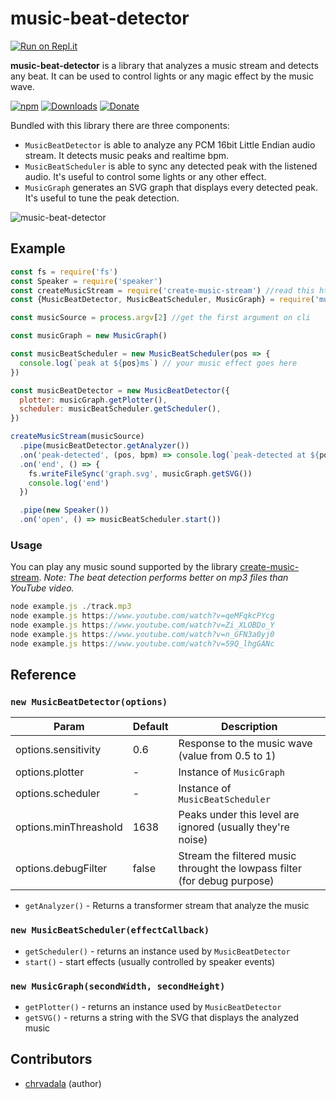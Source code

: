 # music-beat-detector

[![Run on Repl.it](https://repl.it/badge/github/chrvadala/music-beat-detector)](https://repl.it/github/chrvadala/music-beat-detector)

**music-beat-detector** is a library that analyzes a music stream and detects any beat. It can be used to control lights or any magic effect by the music wave.

[![npm](https://img.shields.io/npm/v/music-beat-detector.svg?maxAge=2592000?style=plastic)](https://www.npmjs.com/package/music-beat-detector)
[![Downloads](https://img.shields.io/npm/dm/music-beat-detector.svg)](https://www.npmjs.com/package/music-beat-detector)
[![Donate](https://img.shields.io/badge/donate-PayPal-green.svg)](https://www.paypal.me/chrvadala/25)

Bundled with this library there are three components:
- `MusicBeatDetector` is able to analyze any PCM 16bit Little Endian audio stream. It detects music peaks and realtime bpm.
- `MusicBeatScheduler` is able to sync any detected peak with the listened audio. It's useful to control some lights or any other effect.
- `MusicGraph` generates an SVG graph that displays every detected peak. It's useful to tune the peak detection.

![music-beat-detector](https://github.com/chrvadala/music-beat-detector/blob/master/example-graph.png?raw=true)


## Example
```javascript
const fs = require('fs')
const Speaker = require('speaker')
const createMusicStream = require('create-music-stream') //read this https://github.com/chrvadala/create-music-stream#faq
const {MusicBeatDetector, MusicBeatScheduler, MusicGraph} = require('music-beat-detector')

const musicSource = process.argv[2] //get the first argument on cli

const musicGraph = new MusicGraph()

const musicBeatScheduler = new MusicBeatScheduler(pos => {
  console.log(`peak at ${pos}ms`) // your music effect goes here
})

const musicBeatDetector = new MusicBeatDetector({
  plotter: musicGraph.getPlotter(),
  scheduler: musicBeatScheduler.getScheduler(),
})

createMusicStream(musicSource)
  .pipe(musicBeatDetector.getAnalyzer())
  .on('peak-detected', (pos, bpm) => console.log(`peak-detected at ${pos}ms, detected bpm ${bpm}`))
  .on('end', () => {
    fs.writeFileSync('graph.svg', musicGraph.getSVG())
    console.log('end')
  })

  .pipe(new Speaker())
  .on('open', () => musicBeatScheduler.start())
```
### Usage
You can play any music sound supported by the library [create-music-stream](https://github.com/chrvadala/create-music-stream). 
*Note: The beat detection performs better on mp3 files than YouTube video.*
```javascript
node example.js ./track.mp3
node example.js https://www.youtube.com/watch?v=qeMFqkcPYcg
node example.js https://www.youtube.com/watch?v=Zi_XLOBDo_Y
node example.js https://www.youtube.com/watch?v=n_GFN3a0yj0
node example.js https://www.youtube.com/watch?v=59Q_lhgGANc
```

## Reference

### `new MusicBeatDetector(options)`
|Param                |Default            |Description|
|---------------------|-------------------|-----------|
|options.sensitivity  | 0.6   | Response to the music wave  (value from 0.5 to 1) |
|options.plotter      | - | Instance of `MusicGraph`                              |
|options.scheduler    | - | Instance of `MusicBeatScheduler`                      | 
|options.minThreashold | 1638 | Peaks under this level are ignored (usually they're noise) |
|options.debugFilter  | false | Stream the filtered music throught the lowpass filter (for debug purpose) |

- `getAnalyzer()` - Returns a transformer stream that analyze the music

### `new MusicBeatScheduler(effectCallback)`
- `getScheduler()` - returns an instance used by `MusicBeatDetector`
- `start()` - start effects (usually controlled by speaker events)

### `new MusicGraph(secondWidth, secondHeight)`
- `getPlotter()` - returns an instance used by `MusicBeatDetector`
- `getSVG()` - returns a string with the SVG that displays the analyzed music

## Contributors
- [chrvadala](https://github.com/chrvadala) (author)

